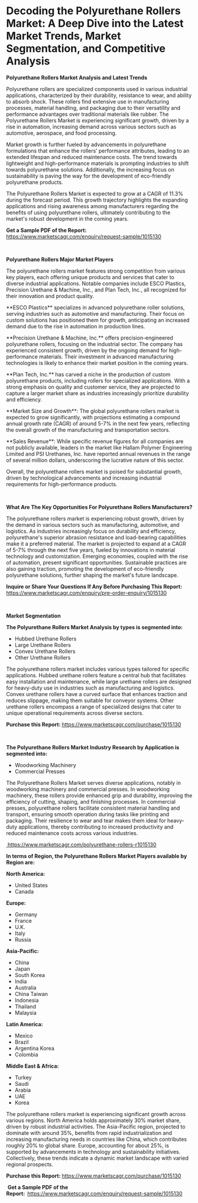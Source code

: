 <p><h1>Decoding the Polyurethane Rollers Market: A Deep Dive into the Latest Market Trends, Market Segmentation, and Competitive Analysis</h1></p><p><strong>Polyurethane Rollers Market Analysis and Latest Trends</strong></p>
<p><p>Polyurethane rollers are specialized components used in various industrial applications, characterized by their durability, resistance to wear, and ability to absorb shock. These rollers find extensive use in manufacturing processes, material handling, and packaging due to their versatility and performance advantages over traditional materials like rubber. The Polyurethane Rollers Market is experiencing significant growth, driven by a rise in automation, increasing demand across various sectors such as automotive, aerospace, and food processing.</p><p>Market growth is further fueled by advancements in polyurethane formulations that enhance the rollers’ performance attributes, leading to an extended lifespan and reduced maintenance costs. The trend towards lightweight and high-performance materials is prompting industries to shift towards polyurethane solutions. Additionally, the increasing focus on sustainability is paving the way for the development of eco-friendly polyurethane products.</p><p>The Polyurethane Rollers Market is expected to grow at a CAGR of 11.3% during the forecast period. This growth trajectory highlights the expanding applications and rising awareness among manufacturers regarding the benefits of using polyurethane rollers, ultimately contributing to the market's robust development in the coming years.</p></p>
<p><strong>Get a Sample PDF of the Report:&nbsp;</strong> <a href="https://www.marketscagr.com/enquiry/request-sample/1015130?utm_campaign=3293&utm_medium=2&utm_source=Github&utm_content=ia&utm_term=17042025&utm_id=polyurethane-rollers">https://www.marketscagr.com/enquiry/request-sample/1015130</a></p>
<p>&nbsp;</p>
<p><strong>Polyurethane Rollers Major Market Players</strong></p>
<p><p>The polyurethane rollers market features strong competition from various key players, each offering unique products and services that cater to diverse industrial applications. Notable companies include ESCO Plastics, Precision Urethane & Machine, Inc., and Plan Tech, Inc., all recognized for their innovation and product quality.</p><p>**ESCO Plastics** specializes in advanced polyurethane roller solutions, serving industries such as automotive and manufacturing. Their focus on custom solutions has positioned them for growth, anticipating an increased demand due to the rise in automation in production lines.</p><p>**Precision Urethane & Machine, Inc.** offers precision-engineered polyurethane rollers, focusing on the industrial sector. The company has experienced consistent growth, driven by the ongoing demand for high-performance materials. Their investment in advanced manufacturing technologies is likely to enhance their market position in the coming years.</p><p>**Plan Tech, Inc.** has carved a niche in the production of custom polyurethane products, including rollers for specialized applications. With a strong emphasis on quality and customer service, they are projected to capture a larger market share as industries increasingly prioritize durability and efficiency.</p><p>**Market Size and Growth**: The global polyurethane rollers market is expected to grow significantly, with projections estimating a compound annual growth rate (CAGR) of around 5-7% in the next few years, reflecting the overall growth of the manufacturing and transportation sectors.</p><p>**Sales Revenue**: While specific revenue figures for all companies are not publicly available, leaders in the market like Hallam Polymer Engineering Limited and PSI Urethanes, Inc. have reported annual revenues in the range of several million dollars, underscoring the lucrative nature of this sector.</p><p>Overall, the polyurethane rollers market is poised for substantial growth, driven by technological advancements and increasing industrial requirements for high-performance products.</p></p>
<p>&nbsp;</p>
<p><strong>What Are The Key Opportunities For Polyurethane Rollers Manufacturers?</strong></p>
<p><p>The polyurethane rollers market is experiencing robust growth, driven by the demand in various sectors such as manufacturing, automotive, and logistics. As industries increasingly focus on durability and efficiency, polyurethane's superior abrasion resistance and load-bearing capabilities make it a preferred material. The market is projected to expand at a CAGR of 5-7% through the next five years, fueled by innovations in material technology and customization. Emerging economies, coupled with the rise of automation, present significant opportunities. Sustainable practices are also gaining traction, promoting the development of eco-friendly polyurethane solutions, further shaping the market's future landscape.</p></p>
<p><strong>Inquire or Share Your Questions If Any Before Purchasing This Report:</strong> <a href="https://www.marketscagr.com/enquiry/pre-order-enquiry/1015130?utm_campaign=3293&utm_medium=2&utm_source=Github&utm_content=ia&utm_term=17042025&utm_id=polyurethane-rollers">https://www.marketscagr.com/enquiry/pre-order-enquiry/1015130</a></p>
<p>&nbsp;</p>
<p><strong>Market Segmentation</strong></p>
<p><strong>The Polyurethane Rollers Market Analysis by types is segmented into:</strong></p>
<p><ul><li>Hubbed Urethane Rollers</li><li>Large Urethane Rollers</li><li>Convex Urethane Rollers</li><li>Other Urethane Rollers</li></ul></p>
<p><p>The polyurethane rollers market includes various types tailored for specific applications. Hubbed urethane rollers feature a central hub that facilitates easy installation and maintenance, while large urethane rollers are designed for heavy-duty use in industries such as manufacturing and logistics. Convex urethane rollers have a curved surface that enhances traction and reduces slippage, making them suitable for conveyor systems. Other urethane rollers encompass a range of specialized designs that cater to unique operational requirements across diverse sectors.</p></p>
<p><strong>Purchase this Report:&nbsp;</strong><a href="https://www.marketscagr.com/purchase/1015130?utm_campaign=3293&utm_medium=2&utm_source=Github&utm_content=ia&utm_term=17042025&utm_id=polyurethane-rollers">https://www.marketscagr.com/purchase/1015130</a></p>
<p>&nbsp;</p>
<p><strong>The Polyurethane Rollers Market Industry Research by Application is segmented into:</strong></p>
<p><ul><li>Woodworking Machinery</li><li>Commercial Presses</li></ul></p>
<p><p>The Polyurethane Rollers Market serves diverse applications, notably in woodworking machinery and commercial presses. In woodworking machinery, these rollers provide enhanced grip and durability, improving the efficiency of cutting, shaping, and finishing processes. In commercial presses, polyurethane rollers facilitate consistent material handling and transport, ensuring smooth operation during tasks like printing and packaging. Their resilience to wear and tear makes them ideal for heavy-duty applications, thereby contributing to increased productivity and reduced maintenance costs across various industries.</p></p>
<p><a href="https://www.marketscagr.com/polyurethane-rollers-r1015130?utm_campaign=3293&utm_medium=2&utm_source=Github&utm_content=ia&utm_term=17042025&utm_id=polyurethane-rollers">&nbsp;https://www.marketscagr.com/polyurethane-rollers-r1015130</a></p>
<p><strong>In terms of Region, the Polyurethane Rollers Market Players available by Region are:</strong></p>
<p>
    <p> <strong> North America: </strong>
        <ul>
            <li>United States</li>
            <li>Canada</li>
        </ul>
        </p> 
    <p> <strong> Europe: </strong>
        <ul>
            <li>Germany</li>
            <li>France</li>
            <li>U.K.</li>
            <li>Italy</li>
            <li>Russia</li>
        </ul>
        </p> 
    <p> <strong> Asia-Pacific: </strong>
        <ul>
            <li>China</li>
            <li>Japan</li>
            <li>South Korea</li>
            <li>India</li>
            <li>Australia</li>
            <li>China Taiwan</li>
            <li>Indonesia</li>
            <li>Thailand</li>
            <li>Malaysia</li>
        </ul>
        </p> 
    <p> <strong> Latin America: </strong>
        <ul>
            <li>Mexico</li>
            <li>Brazil</li>
            <li>Argentina Korea</li>
            <li>Colombia</li>
        </ul>
        </p> 
    <p> <strong> Middle East & Africa: </strong>
        <ul>
            <li>Turkey</li>
            <li>Saudi</li>
            <li>Arabia</li>
            <li>UAE</li>
            <li>Korea</li>
        </ul>
    </p>
    </p>
<p><p>The polyurethane rollers market is experiencing significant growth across various regions. North America holds approximately 30% market share, driven by robust industrial activities. The Asia-Pacific region, projected to dominate with around 35%, benefits from rapid industrialization and increasing manufacturing needs in countries like China, which contributes roughly 20% to global share. Europe, accounting for about 25%, is supported by advancements in technology and sustainability initiatives. Collectively, these trends indicate a dynamic market landscape with varied regional prospects.</p></p>
<p><strong>Purchase this Report: </strong><a href="https://www.marketscagr.com/purchase/1015130?utm_campaign=3293&utm_medium=2&utm_source=Github&utm_content=ia&utm_term=17042025&utm_id=polyurethane-rollers">https://www.marketscagr.com/purchase/1015130</a></p>
<p>&nbsp;<strong>Get a Sample PDF of the Report:&nbsp;&nbsp;</strong><a href="https://www.marketscagr.com/enquiry/request-sample/1015130?utm_campaign=3293&utm_medium=2&utm_source=Github&utm_content=ia&utm_term=17042025&utm_id=polyurethane-rollers">https://www.marketscagr.com/enquiry/request-sample/1015130</a></p>
<p><strong></strong></p>
<p><p></p><p></p><p></p></p>